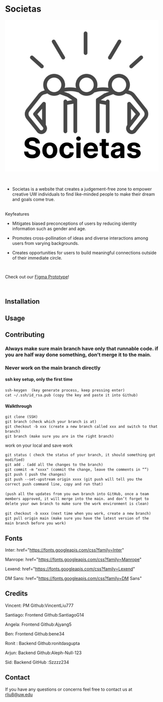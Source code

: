 # Societas

![Societas Logo](/img/SCR-20230408-ldac.png)

<br>

* Societas is a website that creates a judgement-free zone to empower creative UW individuals to find like-minded people to make their dream and goals come true.

<br>
Keyfeatures
<br>

* Mitigates biased preconceptions of users by reducing identity information such as gender and age.

* Promotes cross-pollination of ideas and diverse interactions among users from varying backgrounds. 

* Creates opportunities for users to build meaningful connections outside of their immediate circle.
<br>

Check out our [Figma Prototype](https://www.figma.com/file/6yX5dizljeuc0oP9LdDIOM/WINFO-Hackathon-Societas?node-id=0%3A1&t=Tcgv1oujrbZSiSCV-1)!

<br>

## Installation

## Usage

## Contributing

### Always make sure main branch have only that runnable code. if you are half way done something, don’t merge it to the main.

### Never work on the main branch directly

#### ssh key setup, only the first time

```
ssh-keygen  (key generate process, keep pressing enter)
cat ~/.ssh/id_rsa.pub (copy the key and paste it into Github)
```

#### Walkthrough

```
git clone (SSH)
git branch (check which your branch is at)
git checkout -b xxx (create a new branch called xxx and switch to that branch)
git branch (make sure you are in the right branch)
```

work on your local and save work

```
git status ( check the status of your branch, it should something got modified)
git add . (add all the changes to the branch)
git commit -m "xxxx" (commit the change, leave the comments in “”)
git push ( push the changes)
git push --set-upstream origin xxxx (git push will tell you the correct push command line, copy and run that)

(push all the updates from you own branch into GitHub, once a team members approved, it will merge into the main. and don’t forget to delete your own branch to make sure the work environment is clean)

git checkout -b xxxx (next time when you work, create a new branch)
git pull origin main (make sure you have the latest version of the main branch before you work)
```

## Fonts
Inter: href="https://fonts.googleapis.com/css?family=Inter"

Manrope: href="https://fonts.googleapis.com/css?family=Manrope"

Lexend: href="https://fonts.googleapis.com/css?family=Lexend"

DM Sans: href="https://fonts.googleapis.com/css?family=DM Sans"


## Credits

Vincent: PM Github:VincentLiu777

Santiago: Frontend Github:SantiagoG14

Angela: Frontend Github:Ajyang5

Ben: Frontend Github:bene34

Ronit : Backend Github:ronitdasgupta

Arjun: Backend Github:Aleph-Null-123

Sid: Backend GitHub :Szzzz234

## Contact

If you have any questions or concerns feel free to contact us at rliu8@uw.edu
